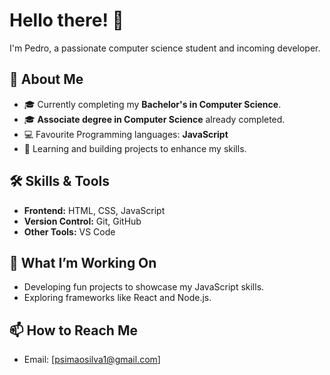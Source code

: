 # Hello there! 👋  
I'm Pedro, a passionate computer science student and incoming developer. 

## 🚀 About Me  
- 🎓 Currently completing my **Bachelor's in Computer Science**.
- 🎓 **Associate degree in Computer Science** already completed.
- 💻 Favourite Programming languages: **JavaScript**  
- 🌱 Learning and building projects to enhance my skills.  

## 🛠️ Skills & Tools  
- **Frontend:** HTML, CSS, JavaScript  
- **Version Control:** Git, GitHub  
- **Other Tools:** VS Code  

## 🌟 What I’m Working On  
- Developing fun projects to showcase my JavaScript skills.  
- Exploring frameworks like React and Node.js.    

## 📫 How to Reach Me  
- Email: [psimaosilva1@gmail.com]
